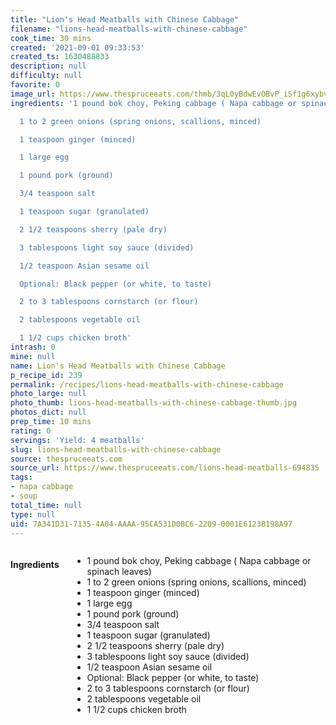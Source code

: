 ```yaml
---
title: "Lion's Head Meatballs with Chinese Cabbage"
filename: "lions-head-meatballs-with-chinese-cabbage"
cook_time: 30 mins
created: '2021-09-01 09:33:53'
created_ts: 1630488833
description: null
difficulty: null
favorite: 0
image_url: https://www.thespruceeats.com/thmb/3qL0yBdwEvOBvP_iSf1g6xybv_M=/960x0/filters:no_upscale():max_bytes(150000):strip_icc()/GettyImages-469503583-e179f0d618994c59810613d114030437.jpg
ingredients: '1 pound bok choy, Peking cabbage ( Napa cabbage or spinach leaves)

  1 to 2 green onions (spring onions, scallions, minced)

  1 teaspoon ginger (minced)

  1 large egg

  1 pound pork (ground)

  3/4 teaspoon salt

  1 teaspoon sugar (granulated)

  2 1/2 teaspoons sherry (pale dry)

  3 tablespoons light soy sauce (divided)

  1/2 teaspoon Asian sesame oil

  Optional: Black pepper (or white, to taste)

  2 to 3 tablespoons cornstarch (or flour)

  2 tablespoons vegetable oil

  1 1/2 cups chicken broth'
intrash: 0
mine: null
name: Lion's Head Meatballs with Chinese Cabbage
p_recipe_id: 239
permalink: /recipes/lions-head-meatballs-with-chinese-cabbage
photo_large: null
photo_thumb: lions-head-meatballs-with-chinese-cabbage-thumb.jpg
photos_dict: null
prep_time: 10 mins
rating: 0
servings: 'Yield: 4 meatballs'
slug: lions-head-meatballs-with-chinese-cabbage
source: thespruceeats.com
source_url: https://www.thespruceeats.com/lions-head-meatballs-694835
tags:
- napa cabbage
- soup
total_time: null
type: null
uid: 7A341D31-7135-4A04-AAAA-95CA531D0BC6-2209-0001E6123B198A97
---
```

<div class="large-8 medium-7 columns" id="writeup">	</div><!-- #writeup -->
</div><!-- #row-one -->
<div class="row" id="row-two">	<div class="medium-4 small-5 columns" id="ingredients"><h4>Ingredients</h4><div class="box box-ingredients content"><ul>
<li>1 pound bok choy, Peking cabbage ( Napa cabbage or spinach leaves)</li>
<li>1 to 2 green onions (spring onions, scallions, minced)</li>
<li>1 teaspoon ginger (minced)</li>
<li>1 large egg</li>
<li>1 pound pork (ground)</li>
<li>3/4 teaspoon salt</li>
<li>1 teaspoon sugar (granulated)</li>
<li>2 1/2 teaspoons sherry (pale dry)</li>
<li>3 tablespoons light soy sauce (divided)</li>
<li>1/2 teaspoon Asian sesame oil</li>
<li>Optional: Black pepper (or white, to taste)</li>
<li>2 to 3 tablespoons cornstarch (or flour)</li>
<li>2 tablespoons vegetable oil</li>
<li>1 1/2 cups chicken broth</li>
</ul>
</div>	</div>	<div class="medium-6 small-7 columns" id="directions">	</div>
